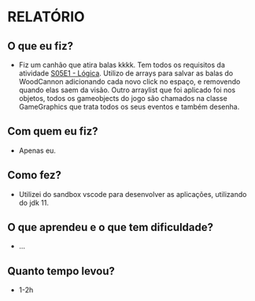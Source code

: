# RELATÓRIO


## O que eu fiz?
- Fiz um canhão que atira balas kkkk. Tem todos os requisitos da atividade [S05E1 - Lógica](https://github.com/senapk/poo_2020_2#s05e01---l%C3%B3gica). Utilizo de arrays para salvar as balas do WoodCannon adicionando cada novo click no espaço, e removendo quando elas saem da visão. Outro arraylist que foi aplicado foi nos objetos, todos os gameobjects do jogo são chamados na classe GameGraphics que trata todos os seus eventos e também desenha.

## Com quem eu fiz?
- Apenas eu.

## Como fez?
- Utilizei do sandbox vscode para desenvolver as aplicações, utilizando do jdk 11.

## O que aprendeu e o que tem dificuldade?
- ...

## Quanto tempo levou?
- 1-2h